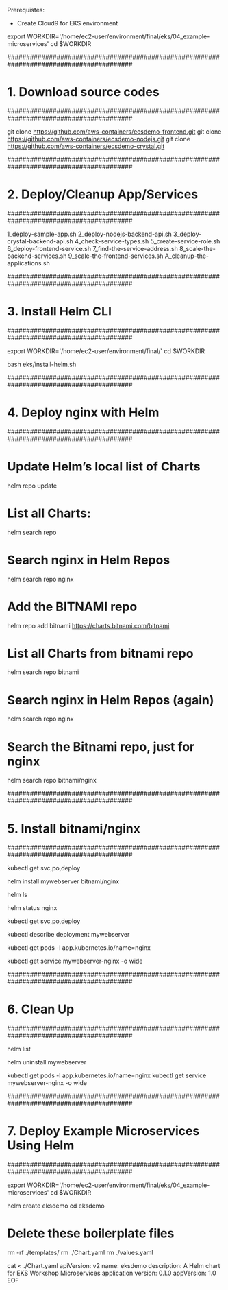 Prerequistes:
- Create Cloud9 for EKS environment

export WORKDIR='/home/ec2-user/environment/final/eks/04_example-microservices'
cd $WORKDIR


#########################################################################################
# 1. Download source codes
#########################################################################################

git clone https://github.com/aws-containers/ecsdemo-frontend.git
git clone https://github.com/aws-containers/ecsdemo-nodejs.git
git clone https://github.com/aws-containers/ecsdemo-crystal.git


#########################################################################################
# 2. Deploy/Cleanup App/Services
#########################################################################################

1_deploy-sample-app.sh
2_deploy-nodejs-backend-api.sh
3_deploy-crystal-backend-api.sh
4_check-service-types.sh
5_create-service-role.sh
6_deploy-frontend-service.sh
7_find-the-service-address.sh
8_scale-the-backend-services.sh
9_scale-the-frontend-services.sh
A_cleanup-the-applications.sh


#########################################################################################
# 3. Install Helm CLI
#########################################################################################

export WORKDIR='/home/ec2-user/environment/final/'
cd $WORKDIR

bash eks/install-helm.sh


#########################################################################################
# 4. Deploy nginx with Helm
#########################################################################################

# Update Helm’s local list of Charts
helm repo update

# List all Charts:
helm search repo

# Search nginx in Helm Repos
helm search repo nginx

# Add the BITNAMI repo
helm repo add bitnami https://charts.bitnami.com/bitnami

# List all Charts from bitnami repo
helm search repo bitnami

# Search nginx in Helm Repos (again)
helm search repo nginx

# Search the Bitnami repo, just for nginx
helm search repo bitnami/nginx



#########################################################################################
# 5. Install bitnami/nginx
#########################################################################################

kubectl get svc,po,deploy

helm install mywebserver bitnami/nginx

helm ls 

helm status nginx

kubectl get svc,po,deploy

kubectl describe deployment mywebserver

kubectl get pods -l app.kubernetes.io/name=nginx

kubectl get service mywebserver-nginx -o wide



#########################################################################################
# 6. Clean Up
#########################################################################################


helm list

helm uninstall mywebserver

kubectl get pods -l app.kubernetes.io/name=nginx
kubectl get service mywebserver-nginx -o wide


#########################################################################################
# 7. Deploy Example Microservices Using Helm
#########################################################################################

export WORKDIR='/home/ec2-user/environment/final/eks/04_example-microservices'
cd $WORKDIR

helm create eksdemo
cd eksdemo

# Delete these boilerplate files
rm -rf ./templates/
rm ./Chart.yaml
rm ./values.yaml

cat <<EOF > ./Chart.yaml
apiVersion: v2
name: eksdemo
description: A Helm chart for EKS Workshop Microservices application
version: 0.1.0
appVersion: 1.0
EOF